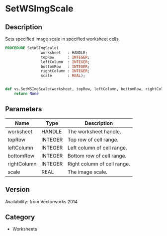# SetWSImgScale

## Description
Sets specified image scale in specified worksheet cells.

```pascal
PROCEDURE SetWSImgScale(
				worksheet   : HANDLE;
				topRow      : INTEGER;
				leftColumn  : INTEGER;
				bottomRow   : INTEGER;
				rightColumn : INTEGER;
				scale       : REAL);
```

```python

def vs.SetWSImgScale(worksheet, topRow, leftColumn, bottomRow, rightColumn, scale):
    return None
```

## Parameters
|Name|Type|Description|
|---|---|---|
|worksheet|HANDLE|The worksheet handle.|
|topRow|INTEGER|Top row of cell range.|
|leftColumn|INTEGER|Left column of cell range.|
|bottomRow|INTEGER|Bottom row of cell range.|
|rightColumn|INTEGER|Right column of cell range.|
|scale|REAL|The image scale.|

## Version
Availability: from Vectorworks 2014
## Category
* Worksheets

